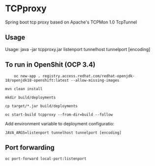 # TCPproxy
Spring boot tcp proxy based on Apache's TCPMon 1.0 TcpTunnel

## Usage

Usage: java -jar tcpproxy.jar listenport tunnelhost tunnelport [encoding]

## To run in OpenShit (OCP 3.4)

        oc new-app . registry.access.redhat.com/redhat-openjdk-18/openjdk18-openshift:latest --allow-missing-images

	mvn clean install
	
	mkdir build/deployments
	
	cp target/*.jar build/deployments
	
	oc start-build tcpproxy --from-dir=build --follow
	

Add environment variable to deployment configuratio:

	JAVA_ARGS=listenport tunnelhost tunnelport [encoding]

## Port forwarding

	oc port-forward local-port:listenport
